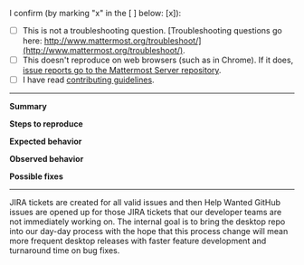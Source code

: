 I confirm (by marking "x" in the [ ] below: [x]):

- [ ] This is not a troubleshooting question. [Troubleshooting questions go here: http://www.mattermost.org/troubleshoot/](http://www.mattermost.org/troubleshoot/).
- [ ] This doesn't reproduce on web browsers (such as in Chrome). If it does, [issue reports go to the Mattermost Server repository](https://github.com/mattermost/platform/issues).
- [ ] I have read [contributing guidelines](https://github.com/mattermost/desktop/blob/master/CONTRIBUTING.md).

---

**Summary**
<!--
Issue in one concise sentence.
-->

**Steps to reproduce**

<!--
Please include all of the following:
- Operating System
- Mattermost Desktop App version (See **Help > Version Number**)
- Mattermost Server version (See **Mattermost Menu > About Mattermost**, where **Mattermost Menu** can be accessed by clicking on three dots next to your profile picture)
- Clear steps to reproduce the issue
-->

**Expected behavior**

**Observed behavior**

<!--
Please include relevant error messages and/or screenshots.
-->

**Possible fixes**

<!--
If you can, link to the line of code that might be responsible for the problem.
-->

---

JIRA tickets are created for all valid issues and then Help Wanted GitHub issues are opened up for those JIRA tickets that our developer teams are not immediately working on. The internal goal is to bring the desktop repo into our day-day process with the hope that this process change will mean more frequent desktop releases with faster feature development and turnaround time on bug fixes.
